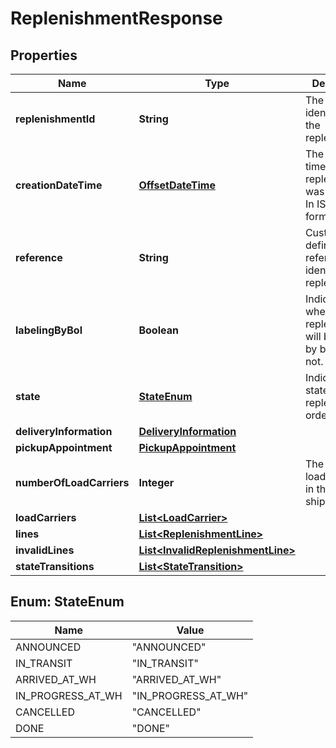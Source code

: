 # ReplenishmentResponse

## Properties

 Name                     | Type                                                                    | Description                                                                | Notes      
--------------------------|-------------------------------------------------------------------------|----------------------------------------------------------------------------|------------
 **replenishmentId**      | **String**                                                              | The unique identifier of the replenishment.                                |
 **creationDateTime**     | [**OffsetDateTime**](OffsetDateTime.md)                                 | The date and time when this replenishment was created. In ISO 8601 format. |
 **reference**            | **String**                                                              | Custom user defined reference to identify the replenishment.               |
 **labelingByBol**        | **Boolean**                                                             | Indicates whether the replenishment will be labeled by bol.com or not.     |
 **state**                | [**StateEnum**](#StateEnum)                                             | Indicates the state of this replenishment order.                           |
 **deliveryInformation**  | [**DeliveryInformation**](DeliveryInformation.md)                       |                                                                            |
 **pickupAppointment**    | [**PickupAppointment**](PickupAppointment.md)                           |                                                                            | [optional] 
 **numberOfLoadCarriers** | **Integer**                                                             | The number of load carriers in this shipment.                              | [optional] 
 **loadCarriers**         | [**List&lt;LoadCarrier&gt;**](LoadCarrier.md)                           |                                                                            |
 **lines**                | [**List&lt;ReplenishmentLine&gt;**](ReplenishmentLine.md)               |                                                                            |
 **invalidLines**         | [**List&lt;InvalidReplenishmentLine&gt;**](InvalidReplenishmentLine.md) |                                                                            |
 **stateTransitions**     | [**List&lt;StateTransition&gt;**](StateTransition.md)                   |                                                                            |

<a name="StateEnum"></a>

## Enum: StateEnum

 Name              | Value                         
-------------------|-------------------------------
 ANNOUNCED         | &quot;ANNOUNCED&quot;         
 IN_TRANSIT        | &quot;IN_TRANSIT&quot;        
 ARRIVED_AT_WH     | &quot;ARRIVED_AT_WH&quot;     
 IN_PROGRESS_AT_WH | &quot;IN_PROGRESS_AT_WH&quot; 
 CANCELLED         | &quot;CANCELLED&quot;         
 DONE              | &quot;DONE&quot;              



